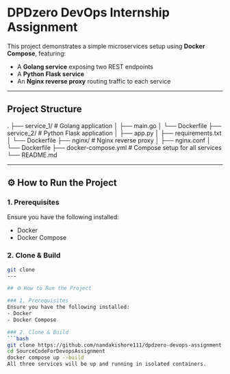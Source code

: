 # DPDzero DevOps Internship Assignment

This project demonstrates a simple microservices setup using **Docker Compose**, featuring:
- A **Golang service** exposing two REST endpoints
- A **Python Flask service**
- An **Nginx reverse proxy** routing traffic to each service

---

##  Project Structure
.
├── service_1/ # Golang application
│ ├── main.go
│ └── Dockerfile
├── service_2/ # Python Flask application
│ ├── app.py
│ ├── requirements.txt
│ └── Dockerfile
├── nginx/ # Nginx reverse proxy
│ ├── nginx.conf
│ └── Dockerfile
├── docker-compose.yml # Compose setup for all services
└── README.md


---

## ⚙️ How to Run the Project

### 1. Prerequisites
Ensure you have the following installed:
- Docker
- Docker Compose

### 2. Clone & Build
```bash
git clone 
---

## ⚙️ How to Run the Project

### 1. Prerequisites
Ensure you have the following installed:
- Docker
- Docker Compose

### 2. Clone & Build
```bash
git clone https://github.com/nandakishore111/dpdzero-devops-assignment
cd SourceCodeForDevopsAssignment
docker compose up --build
All three services will be up and running in isolated containers.

